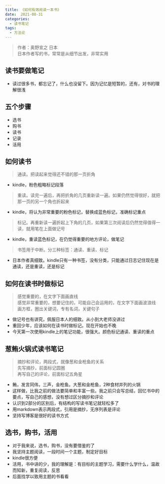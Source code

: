 ```yaml
---
title: 《如何有效阅读一本书》
date:  2021-08-31
categories:
  - 读书笔记
tags:
  - 方法论
---
```

> 作者：奥野宣之 日本   
  日本作者写的书，常常是从细节出发，非常实用   


## 读书要做笔记
- 读过很多书，都忘记了，什么也没留下。因为记忆是短暂的，还有，对书的理解很浅

## 五个步骤
- 选书
- 购书
- 读书
- 记录
- 活用

## 如何读书

> 通读。把读起来觉得还不错的那一页折角
- kindle，粉色粗略标记段落

> 重读。读完一遍后，再把折角的几页重新读一遍。如果仍然觉得很好，就把那一页的另一个角也折起来
- kindle，将认为非常重要的粉色标记，替换成蓝色标记，准确标记重点

> 标记。再重新读一遍折起上下角的几页，如果第三次阅读后仍然觉得值得一读，就用笔在上面做记号
- kindle，重读蓝色标记，在仍觉得重要的地方评论，做笔记

> 书签用于中断。分三种标签：通读、重读、标记
- 日本作者真细致。kindle只有一种书签，没有分类，只能通过日志记住现在是通读，还是重读，还是标记

## 如何在读书时做标记
> 感觉重要的，在文字下面画直线<br>
  感觉非常重要的，想要记住的，可能自己会运用的，在文字下面画波浪线<br>
  画方框，圈出关键词，专有名词，关键句子
- 做记号也有讲究，佩服日本人的细致。从小到大老师没讲过
- 重回少年，应该如何在读书时做标记。现在开始也不晚
- 今天第一次使用kindle上的笔记功能，很强大。颜色标记通读、重读的重点

## 葱鲔火锅式读书笔记
> 摘抄和评论，两段式，就像葱和金枪鱼的关系<br>
 先写摘抄，前面标记圆圈<br>
 再写自己的评论，前面标记五角星
- 鲔，发言同伟，三声，金枪鱼。大葱和金枪鱼，2种食材并列的火锅
- 这样做，比我之前的做法要简单和丰富一些。我之前只会写总结，回忆书中的要点，写自己的感想，没有想过区分摘抄和评论
- 认识到2部分的区别后，有结构的写读书笔记就轻松多了
- 用markdown表示两段式，引用是摘抄，无序列表是评论
- 坚持写博客是很好的读书方式

## 选书，购书，活用
- 对于我来说，选书，购书，没有要借鉴的了
- 我坚持主题阅读，一段时间一个主题，制定好目标
- kindle很方便
- 活用，书中讲的少，我的理解是：有目标的主题学习，需要什么学什么，温故而知新，重复阅读，反思
- 后面找学以致用主题的书看看